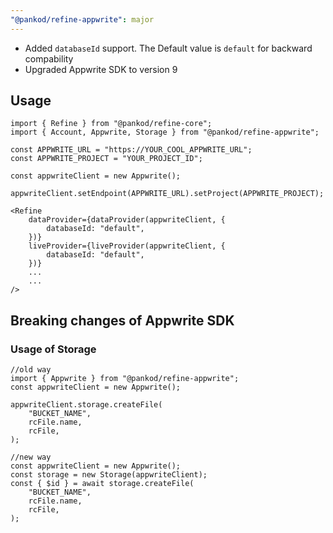```yaml
---
"@pankod/refine-appwrite": major
---
```


- Added `databaseId` support. The Default value is `default` for backward compability
- Upgraded Appwrite SDK to version 9

## Usage

```tsx
import { Refine } from "@pankod/refine-core";
import { Account, Appwrite, Storage } from "@pankod/refine-appwrite";

const APPWRITE_URL = "https://YOUR_COOL_APPWRITE_URL";
const APPWRITE_PROJECT = "YOUR_PROJECT_ID";

const appwriteClient = new Appwrite();

appwriteClient.setEndpoint(APPWRITE_URL).setProject(APPWRITE_PROJECT);

<Refine
    dataProvider={dataProvider(appwriteClient, {
        databaseId: "default",
    })}
    liveProvider={liveProvider(appwriteClient, {
        databaseId: "default",
    })}
    ...
    ...
/>
```

## Breaking changes of Appwrite SDK

### Usage of Storage
```tsx
//old way
import { Appwrite } from "@pankod/refine-appwrite";
const appwriteClient = new Appwrite();

appwriteClient.storage.createFile(
    "BUCKET_NAME",
    rcFile.name,
    rcFile,
);

//new way
const appwriteClient = new Appwrite();
const storage = new Storage(appwriteClient);
const { $id } = await storage.createFile(
    "BUCKET_NAME",
    rcFile.name,
    rcFile,
);
```